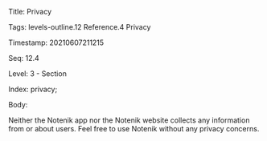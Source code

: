 Title:  Privacy

Tags:   levels-outline.12 Reference.4 Privacy

Timestamp: 20210607211215

Seq:    12.4

Level:  3 - Section

Index:  privacy; 

Body: 

Neither the Notenik app nor the Notenik website collects any information from or about users. Feel free to use Notenik without any privacy concerns. 

